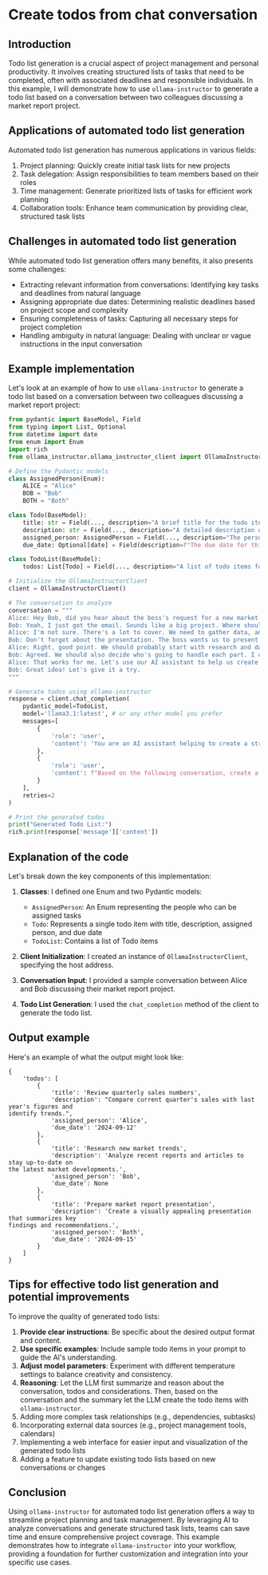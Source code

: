 # Create todos from chat conversation

## Introduction

Todo list generation is a crucial aspect of project management and personal productivity. It involves creating structured lists of tasks that need to be completed, often with associated deadlines and responsible individuals. In this example, I will demonstrate how to use `ollama-instructor` to generate a todo list based on a conversation between two colleagues discussing a market report project.

## Applications of automated todo list generation

Automated todo list generation has numerous applications in various fields:

1. Project planning: Quickly create initial task lists for new projects
2. Task delegation: Assign responsibilities to team members based on their roles
3. Time management: Generate prioritized lists of tasks for efficient work planning
4. Collaboration tools: Enhance team communication by providing clear, structured task lists

## Challenges in automated todo list generation

While automated todo list generation offers many benefits, it also presents some challenges:

- Extracting relevant information from conversations: Identifying key tasks and deadlines from natural language
- Assigning appropriate due dates: Determining realistic deadlines based on project scope and complexity
- Ensuring completeness of tasks: Capturing all necessary steps for project completion
- Handling ambiguity in natural language: Dealing with unclear or vague instructions in the input conversation

## Example implementation

Let's look at an example of how to use `ollama-instructor` to generate a todo list based on a conversation between two colleagues discussing a market report project:

```python
from pydantic import BaseModel, Field
from typing import List, Optional
from datetime import date
from enum import Enum
import rich
from ollama_instructor.ollama_instructor_client import OllamaInstructorClient

# Define the Pydantic models
class AssignedPerson(Enum):
    ALICE = "Alice"
    BOB = "Bob"
    BOTH = "Both"

class Todo(BaseModel):
    title: str = Field(..., description="A brief title for the todo item")
    description: str = Field(..., description="A detailed description of the todo item")
    assigned_person: AssignedPerson = Field(..., description="The person assigned to this todo")
    due_date: Optional[date] = Field(description=f"The due date for this todo item. Today is {date.today()}")

class TodoList(BaseModel):
    todos: List[Todo] = Field(..., description="A list of todo items for the market report project")

# Initialize the OllamaInstructorClient
client = OllamaInstructorClient()

# The conversation to analyze
conversation = """
Alice: Hey Bob, did you hear about the boss's request for a new market report?
Bob: Yeah, I just got the email. Sounds like a big project. Where should we start?
Alice: I'm not sure. There's a lot to cover. We need to gather data, analyze trends, and write up the findings.
Bob: Don't forget about the presentation. The boss wants us to present this to the board next month.
Alice: Right, good point. We should probably start with research and data collection. Then move on to analysis, report writing, and finally the presentation prep.
Bob: Agreed. We should also decide who's going to handle each part. I can take the lead on data collection if you want to focus on the analysis.
Alice: That works for me. Let's use our AI assistant to help us create a structured todo list. It'll make sure we don't forget anything important.
Bob: Great idea! Let's give it a try.
"""

# Generate todos using ollama-instructor
response = client.chat_completion(
    pydantic_model=TodoList,
    model='llama3.1:latest', # or any other model you prefer
    messages=[
        {
            'role': 'user',
            'content': 'You are an AI assistant helping to create a structured todo list for a market report project based on a conversation between two colleagues.'
        },
        {
            'role': 'user',
            'content': f"Based on the following conversation, create a structured todo list for the market report project. Include appropriate titles, descriptions, assigned persons, and due dates for each todo item:\n\n{conversation}"
        }
    ],
    retries=2
)

# Print the generated todos
print("Generated Todo List:")
rich.print(response['message']['content'])
```

## Explanation of the code

Let's break down the key components of this implementation:

1. **Classes**: I defined one Enum and two Pydantic models:
   - `AssignedPerson`: An Enum representing the people who can be assigned tasks
   - `Todo`: Represents a single todo item with title, description, assigned person, and due date
   - `TodoList`: Contains a list of Todo items

2. **Client Initialization**: I created an instance of `OllamaInstructorClient`, specifying the host address.

3. **Conversation Input**: I provided a sample conversation between Alice and Bob discussing their market report project.

4. **Todo List Generation**: I used the `chat_completion` method of the client to generate the todo list.

## Output example

Here's an example of what the output might look like:

```
{
    'todos': [
        {
            'title': 'Review quarterly sales numbers',
            'description': "Compare current quarter's sales with last year's figures and
identify trends.",
            'assigned_person': 'Alice',
            'due_date': '2024-09-12'
        },
        {
            'title': 'Research new market trends',
            'description': 'Analyze recent reports and articles to stay up-to-date on
the latest market developments.',
            'assigned_person': 'Bob',
            'due_date': None
        },
        {
            'title': 'Prepare market report presentation',
            'description': 'Create a visually appealing presentation that summarizes key
findings and recommendations.',
            'assigned_person': 'Both',
            'due_date': '2024-09-15'
        }
    ]
}
```

## Tips for effective todo list generation and potential improvements

To improve the quality of generated todo lists:

1. **Provide clear instructions**: Be specific about the desired output format and content.
2. **Use specific examples**: Include sample todo items in your prompt to guide the AI's understanding.
3. **Adjust model parameters**: Experiment with different temperature settings to balance creativity and consistency.
4. **Reasoning**: Let the LLM first summarize and reason about the conversation, todos and considerations. Then, based on the conversation and the summary let the LLM create the todo items with `ollama-instructor`.
5. Adding more complex task relationships (e.g., dependencies, subtasks)
6. Incorporating external data sources (e.g., project management tools, calendars)
7. Implementing a web interface for easier input and visualization of the generated todo lists
8. Adding a feature to update existing todo lists based on new conversations or changes

## Conclusion

Using `ollama-instructor` for automated todo list generation offers a way to streamline project planning and task management. By leveraging AI to analyze conversations and generate structured task lists, teams can save time and ensure comprehensive project coverage. This example demonstrates how to integrate `ollama-instructor` into your workflow, providing a foundation for further customization and integration into your specific use cases.
